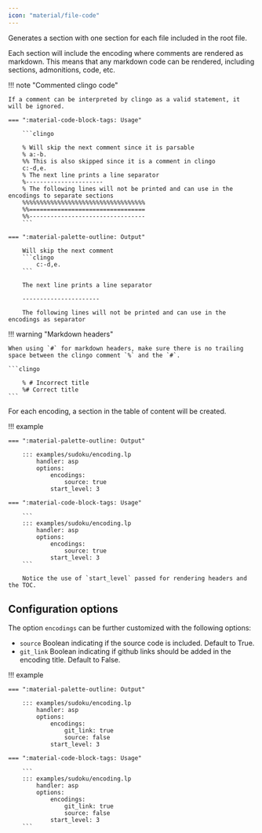 ```yaml
---
icon: "material/file-code"
---
```


Generates a section with one section for each file included in the root file.

Each section will include the encoding where comments are rendered as markdown.
This means that any markdown code can be rendered, including sections, admonitions, code, etc.


!!! note "Commented clingo code"

    If a comment can be interpreted by clingo as a valid statement, it will be ignored.

    === ":material-code-block-tags: Usage"

        ```clingo

        % Will skip the next comment since it is parsable
        % a:-b.
        %% This is also skipped since it is a comment in clingo
        c:-d,e.
        % The next line prints a line separator
        %----------------------
        % The following lines will not be printed and can use in the encodings to separate sections
        %%%%%%%%%%%%%%%%%%%%%%%%%%%%%%%%%%%
        %%=================================
        %%---------------------------------
        ```

    === ":material-palette-outline: Output"

        Will skip the next comment
        ```clingo
            c:-d,e.
        ```

        The next line prints a line separator

        ----------------------

        The following lines will not be printed and can use in the encodings as separator

!!! warning "Markdown headers"

    When using `#` for markdown headers, make sure there is no trailing space between the clingo comment `%` and the `#`.

    ```clingo

        % # Incorrect title
        %# Correct title
    ```



For each encoding, a section in the table of content will be created.


!!! example

    === ":material-palette-outline: Output"

        ::: examples/sudoku/encoding.lp
            handler: asp
            options:
                encodings:
                    source: true
                start_level: 3

    === ":material-code-block-tags: Usage"

        ```
        ::: examples/sudoku/encoding.lp
            handler: asp
            options:
                encodings:
                    source: true
                start_level: 3
        ```

        Notice the use of `start_level` passed for rendering headers and the TOC.


## Configuration options



The option `encodings` can be further customized with the following options:

- `source` Boolean indicating if the source code is included. Default to True.
- `git_link` Boolean indicating if github links should be added in the encoding title. Default to False.


!!! example



    === ":material-palette-outline: Output"

        ::: examples/sudoku/encoding.lp
            handler: asp
            options:
                encodings:
                    git_link: true
                    source: false
                start_level: 3

    === ":material-code-block-tags: Usage"

        ```
        ::: examples/sudoku/encoding.lp
            handler: asp
            options:
                encodings:
                    git_link: true
                    source: false
                start_level: 3
        ```
